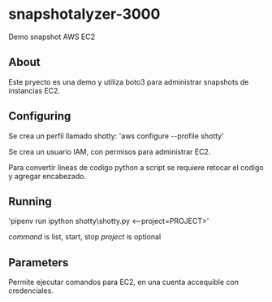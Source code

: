 # snapshotalyzer-3000
Demo snapshot AWS EC2

## About

Este pryecto es una demo y utiliza boto3 para administrar snapshots de instancias EC2.

## Configuring

Se crea un perfil llamado shotty:
'aws configure --profile shotty'

Se crea un usuario IAM, con permisos para administrar EC2.

Para convertir lineas de codigo python a script se requiere retocar el codigo y agregar encabezado.

## Running

'pipenv run ipython shotty\shotty.py <command> <--project=PROJECT>'

*command* is list, start, stop
*project* is optional

## Parameters

Permite ejecutar comandos para EC2, en una cuenta accequible con credenciales.
